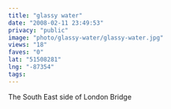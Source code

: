 ```yaml
---
title: "glassy water"
date: "2008-02-11 23:49:53"
privacy: "public"
image: "photo/glassy-water/glassy-water.jpg"
views: "18"
faves: "0"
lat: "51508281"
lng: "-87354"
tags:
---
```

The South East side of London Bridge
